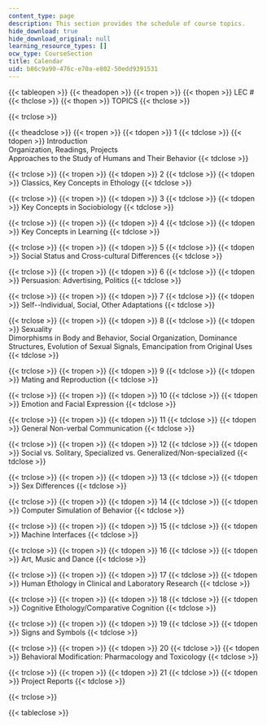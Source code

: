 ```yaml
---
content_type: page
description: This section provides the schedule of course topics.
hide_download: true
hide_download_original: null
learning_resource_types: []
ocw_type: CourseSection
title: Calendar
uid: b86c9a90-476c-e70a-e802-50edd9391531
---
```


{{< tableopen >}}
{{< theadopen >}}
{{< tropen >}}
{{< thopen >}}
LEC #
{{< thclose >}}
{{< thopen >}}
TOPICS
{{< thclose >}}

{{< trclose >}}

{{< theadclose >}}
{{< tropen >}}
{{< tdopen >}}
1
{{< tdclose >}}
{{< tdopen >}}
Introduction  
Organization, Readings, Projects  
Approaches to the Study of Humans and Their Behavior
{{< tdclose >}}

{{< trclose >}}
{{< tropen >}}
{{< tdopen >}}
2
{{< tdclose >}}
{{< tdopen >}}
Classics, Key Concepts in Ethology
{{< tdclose >}}

{{< trclose >}}
{{< tropen >}}
{{< tdopen >}}
3
{{< tdclose >}}
{{< tdopen >}}
Key Concepts in Sociobiology
{{< tdclose >}}

{{< trclose >}}
{{< tropen >}}
{{< tdopen >}}
4
{{< tdclose >}}
{{< tdopen >}}
Key Concepts in Learning
{{< tdclose >}}

{{< trclose >}}
{{< tropen >}}
{{< tdopen >}}
5
{{< tdclose >}}
{{< tdopen >}}
Social Status and Cross-cultural Differences
{{< tdclose >}}

{{< trclose >}}
{{< tropen >}}
{{< tdopen >}}
6
{{< tdclose >}}
{{< tdopen >}}
Persuasion: Advertising, Politics
{{< tdclose >}}

{{< trclose >}}
{{< tropen >}}
{{< tdopen >}}
7
{{< tdclose >}}
{{< tdopen >}}
Self--Individual, Social, Other Adaptations
{{< tdclose >}}

{{< trclose >}}
{{< tropen >}}
{{< tdopen >}}
8
{{< tdclose >}}
{{< tdopen >}}
Sexuality  
Dimorphisms in Body and Behavior, Social Organization, Dominance Structures, Evolution of Sexual Signals, Emancipation from Original Uses
{{< tdclose >}}

{{< trclose >}}
{{< tropen >}}
{{< tdopen >}}
9
{{< tdclose >}}
{{< tdopen >}}
Mating and Reproduction
{{< tdclose >}}

{{< trclose >}}
{{< tropen >}}
{{< tdopen >}}
10
{{< tdclose >}}
{{< tdopen >}}
Emotion and Facial Expression
{{< tdclose >}}

{{< trclose >}}
{{< tropen >}}
{{< tdopen >}}
11
{{< tdclose >}}
{{< tdopen >}}
General Non-verbal Communication
{{< tdclose >}}

{{< trclose >}}
{{< tropen >}}
{{< tdopen >}}
12
{{< tdclose >}}
{{< tdopen >}}
Social vs. Solitary, Specialized vs. Generalized/Non-specialized
{{< tdclose >}}

{{< trclose >}}
{{< tropen >}}
{{< tdopen >}}
13
{{< tdclose >}}
{{< tdopen >}}
Sex Differences
{{< tdclose >}}

{{< trclose >}}
{{< tropen >}}
{{< tdopen >}}
14
{{< tdclose >}}
{{< tdopen >}}
Computer Simulation of Behavior
{{< tdclose >}}

{{< trclose >}}
{{< tropen >}}
{{< tdopen >}}
15
{{< tdclose >}}
{{< tdopen >}}
Machine Interfaces
{{< tdclose >}}

{{< trclose >}}
{{< tropen >}}
{{< tdopen >}}
16
{{< tdclose >}}
{{< tdopen >}}
Art, Music and Dance
{{< tdclose >}}

{{< trclose >}}
{{< tropen >}}
{{< tdopen >}}
17
{{< tdclose >}}
{{< tdopen >}}
Human Ethology in Clinical and Laboratory Research
{{< tdclose >}}

{{< trclose >}}
{{< tropen >}}
{{< tdopen >}}
18
{{< tdclose >}}
{{< tdopen >}}
Cognitive Ethology/Comparative Cognition
{{< tdclose >}}

{{< trclose >}}
{{< tropen >}}
{{< tdopen >}}
19
{{< tdclose >}}
{{< tdopen >}}
Signs and Symbols
{{< tdclose >}}

{{< trclose >}}
{{< tropen >}}
{{< tdopen >}}
20
{{< tdclose >}}
{{< tdopen >}}
Behavioral Modification: Pharmacology and Toxicology
{{< tdclose >}}

{{< trclose >}}
{{< tropen >}}
{{< tdopen >}}
21
{{< tdclose >}}
{{< tdopen >}}
Project Reports
{{< tdclose >}}

{{< trclose >}}

{{< tableclose >}}